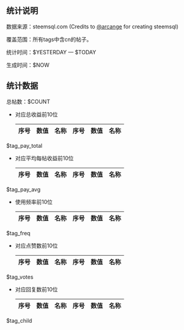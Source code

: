 ## 统计说明

数据来源：steemsql.com (Credits to [@arcange][@arcange] for creating steemsql)

覆盖范围：所有tags中含cn的帖子。

统计时间：$YESTERDAY — $TODAY

生成时间：$NOW


## 统计数据

总帖数：$COUNT

 + 对应总收益前10位

   | 序号 |  数值  |        名称          | 序号 |  数值  |        名称          |
   |:----:|:------:|:---------------------|:----:|:------:|:---------------------|
$tag_pay_total

 + 对应平均每帖收益前10位

   | 序号 |  数值  |        名称          | 序号 |  数值  |        名称          |
   |:----:|:------:|:---------------------|:----:|:------:|:---------------------|
$tag_pay_avg

 + 使用频率前10位

   | 序号 |  数值  |        名称          | 序号 |  数值  |        名称          |
   |:----:|:------:|:---------------------|:----:|:------:|:---------------------|
$tag_freq

 + 对应点赞数前10位

   | 序号 |  数值  |        名称          | 序号 |  数值  |        名称          |
   |:----:|:------:|:---------------------|:----:|:------:|:---------------------|
$tag_votes

 + 对应回复数前10位

   | 序号 |  数值  |        名称          | 序号 |  数值  |        名称          |
   |:----:|:------:|:---------------------|:----:|:------:|:---------------------|
$tag_child



[@arcange]: https://steemit.com/@arcange
